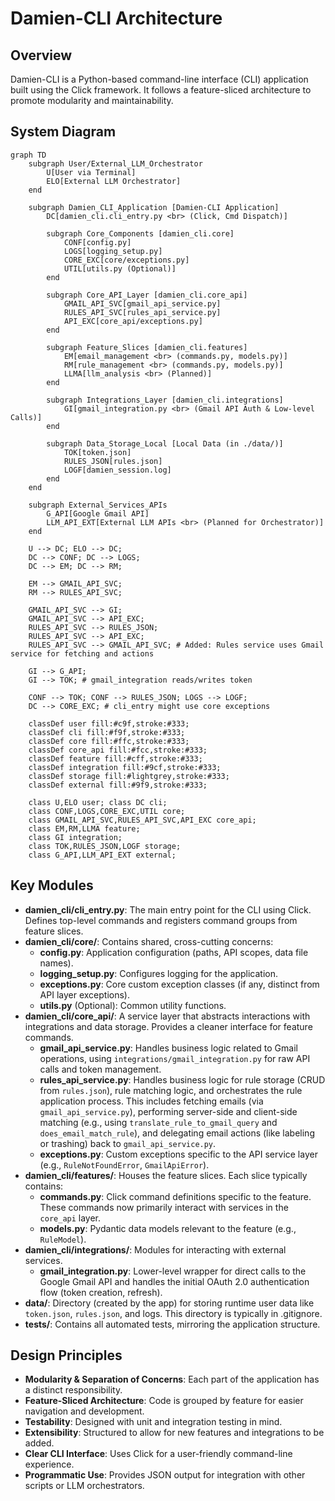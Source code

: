 # Damien-CLI Architecture

## Overview

Damien-CLI is a Python-based command-line interface (CLI) application built using the Click framework. It follows a feature-sliced architecture to promote modularity and maintainability.

## System Diagram

```mermaid
graph TD
    subgraph User/External_LLM_Orchestrator
        U[User via Terminal]
        ELO[External LLM Orchestrator]
    end

    subgraph Damien_CLI_Application [Damien-CLI Application]
        DC[damien_cli.cli_entry.py <br> (Click, Cmd Dispatch)]

        subgraph Core_Components [damien_cli.core]
            CONF[config.py]
            LOGS[logging_setup.py]
            CORE_EXC[core/exceptions.py]
            UTIL[utils.py (Optional)]
        end

        subgraph Core_API_Layer [damien_cli.core_api]
            GMAIL_API_SVC[gmail_api_service.py]
            RULES_API_SVC[rules_api_service.py]
            API_EXC[core_api/exceptions.py]
        end

        subgraph Feature_Slices [damien_cli.features]
            EM[email_management <br> (commands.py, models.py)]
            RM[rule_management <br> (commands.py, models.py)]
            LLMA[llm_analysis <br> (Planned)]
        end

        subgraph Integrations_Layer [damien_cli.integrations]
            GI[gmail_integration.py <br> (Gmail API Auth & Low-level Calls)]
        end

        subgraph Data_Storage_Local [Local Data (in ./data/)]
            TOK[token.json]
            RULES_JSON[rules.json]
            LOGF[damien_session.log]
        end
    end

    subgraph External_Services_APIs
        G_API[Google Gmail API]
        LLM_API_EXT[External LLM APIs <br> (Planned for Orchestrator)]
    end

    U --> DC; ELO --> DC;
    DC --> CONF; DC --> LOGS;
    DC --> EM; DC --> RM;

    EM --> GMAIL_API_SVC;
    RM --> RULES_API_SVC;

    GMAIL_API_SVC --> GI;
    GMAIL_API_SVC --> API_EXC;
    RULES_API_SVC --> RULES_JSON;
    RULES_API_SVC --> API_EXC;
    RULES_API_SVC --> GMAIL_API_SVC; # Added: Rules service uses Gmail service for fetching and actions
    
    GI --> G_API;
    GI --> TOK; # gmail_integration reads/writes token

    CONF --> TOK; CONF --> RULES_JSON; LOGS --> LOGF;
    DC --> CORE_EXC; # cli_entry might use core exceptions

    classDef user fill:#c9f,stroke:#333;
    classDef cli fill:#f9f,stroke:#333;
    classDef core fill:#ffc,stroke:#333;
    classDef core_api fill:#fcc,stroke:#333;
    classDef feature fill:#cff,stroke:#333;
    classDef integration fill:#9cf,stroke:#333;
    classDef storage fill:#lightgrey,stroke:#333;
    classDef external fill:#9f9,stroke:#333;

    class U,ELO user; class DC cli;
    class CONF,LOGS,CORE_EXC,UTIL core;
    class GMAIL_API_SVC,RULES_API_SVC,API_EXC core_api;
    class EM,RM,LLMA feature;
    class GI integration;
    class TOK,RULES_JSON,LOGF storage;
    class G_API,LLM_API_EXT external;
```

## Key Modules

* **damien_cli/cli_entry.py**: The main entry point for the CLI using Click. Defines top-level commands and registers command groups from feature slices.
* **damien_cli/core/**: Contains shared, cross-cutting concerns:
  * **config.py**: Application configuration (paths, API scopes, data file names).
  * **logging_setup.py**: Configures logging for the application.
  * **exceptions.py**: Core custom exception classes (if any, distinct from API layer exceptions).
  * **utils.py** (Optional): Common utility functions.
* **damien_cli/core_api/**: A service layer that abstracts interactions with integrations and data storage. Provides a cleaner interface for feature commands.
  * **gmail_api_service.py**: Handles business logic related to Gmail operations, using `integrations/gmail_integration.py` for raw API calls and token management.
  * **rules_api_service.py**: Handles business logic for rule storage (CRUD from `rules.json`), rule matching logic, and orchestrates the rule application process. This includes fetching emails (via `gmail_api_service.py`), performing server-side and client-side matching (e.g., using `translate_rule_to_gmail_query` and `does_email_match_rule`), and delegating email actions (like labeling or trashing) back to `gmail_api_service.py`.
  * **exceptions.py**: Custom exceptions specific to the API service layer (e.g., `RuleNotFoundError`, `GmailApiError`).
* **damien_cli/features/**: Houses the feature slices. Each slice typically contains:
  * **commands.py**: Click command definitions specific to the feature. These commands now primarily interact with services in the `core_api` layer.
  * **models.py**: Pydantic data models relevant to the feature (e.g., `RuleModel`).
* **damien_cli/integrations/**: Modules for interacting with external services.
  * **gmail_integration.py**: Lower-level wrapper for direct calls to the Google Gmail API and handles the initial OAuth 2.0 authentication flow (token creation, refresh).
* **data/**: Directory (created by the app) for storing runtime user data like `token.json`, `rules.json`, and logs. This directory is typically in .gitignore.
* **tests/**: Contains all automated tests, mirroring the application structure.

## Design Principles

* **Modularity & Separation of Concerns**: Each part of the application has a distinct responsibility.
* **Feature-Sliced Architecture**: Code is grouped by feature for easier navigation and development.
* **Testability**: Designed with unit and integration testing in mind.
* **Extensibility**: Structured to allow for new features and integrations to be added.
* **Clear CLI Interface**: Uses Click for a user-friendly command-line experience.
* **Programmatic Use**: Provides JSON output for integration with other scripts or LLM orchestrators.
